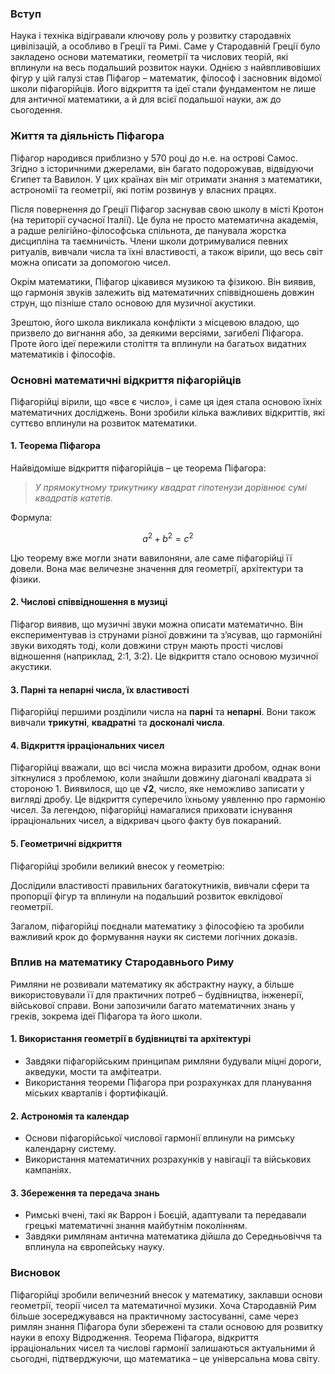 ### **Вступ**

Наука і техніка відігравали ключову роль у розвитку стародавніх цивілізацій, а особливо в Греції та Римі. Саме у Стародавній Греції було закладено основи математики, геометрії та числових теорій, які вплинули на весь подальший розвиток науки. Однією з найвпливовіших фігур у цій галузі став Піфагор – математик, філософ і засновник відомої школи піфагорійців. Його відкриття та ідеї стали фундаментом не лише для античної математики, а й для всієї подальшої науки, аж до сьогодення.

### **Життя та діяльність Піфагора**

Піфагор народився приблизно у 570 році до н.е. на острові Самос. Згідно з історичними джерелами, він багато подорожував, відвідуючи Єгипет та Вавилон. У цих країнах він міг отримати знання з математики, астрономії та геометрії, які потім розвинув у власних працях.

Після повернення до Греції Піфагор заснував свою школу в місті Кротон (на території сучасної Італії). Це була не просто математична академія, а радше релігійно-філософська спільнота, де панувала жорстка дисципліна та таємничість. Члени школи дотримувалися певних ритуалів, вивчали числа та їхні властивості, а також вірили, що весь світ можна описати за допомогою чисел.

Окрім математики, Піфагор цікавився музикою та фізикою. Він виявив, що гармонія звуків залежить від математичних співвідношень довжин струн, що пізніше стало основою для музичної акустики.

Зрештою, його школа викликала конфлікти з місцевою владою, що призвело до вигнання або, за деякими версіями, загибелі Піфагора. Проте його ідеї пережили століття та вплинули на багатьох видатних математиків і філософів.

### **Основні математичні відкриття піфагорійців**

Піфагорійці вірили, що «все є число», і саме ця ідея стала основою їхніх математичних досліджень. Вони зробили кілька важливих відкриттів, які суттєво вплинули на розвиток математики.

#### **1. Теорема Піфагора**

Найвідоміше відкриття піфагорійців – це теорема Піфагора:

> _У прямокутному трикутнику квадрат гіпотенузи дорівнює сумі квадратів катетів._

Формула:

```math
a^2 + b^2 = c^2
```

Цю теорему вже могли знати вавилоняни, але саме піфагорійці її довели. Вона має величезне значення для геометрії, архітектури та фізики.

#### **2. Числові співвідношення в музиці**

Піфагор виявив, що музичні звуки можна описати математично. Він експериментував із струнами різної довжини та з’ясував, що гармонійні звуки виходять тоді, коли довжини струн мають прості числові відношення (наприклад, 2:1, 3:2). Це відкриття стало основою музичної акустики.

#### **3. Парні та непарні числа, їх властивості**

Піфагорійці першими розділили числа на **парні** та **непарні**. Вони також вивчали **трикутні**, **квадратні** та **досконалі числа**.

#### **4. Відкриття ірраціональних чисел**

Піфагорійці вважали, що всі числа можна виразити дробом, однак вони зіткнулися з проблемою, коли знайшли довжину діагоналі квадрата зі стороною 1. Виявилося, що це **√2**, число, яке неможливо записати у вигляді дробу. Це відкриття суперечило їхньому уявленню про гармонію чисел. За легендою, піфагорійці намагалися приховати існування ірраціональних чисел, а відкривач цього факту був покараний.

#### **5. Геометричні відкриття**

Піфагорійці зробили великий внесок у геометрію:

Дослідили властивості правильних багатокутників, вивчали сфери та пропорції фігур та вплинули на подальший розвиток евклідової геометрії.

Загалом, піфагорійці поєднали математику з філософією та зробили важливий крок до формування науки як системи логічних доказів.

### **Вплив на математику Стародавнього Риму**

Римляни не розвивали математику як абстрактну науку, а більше використовували її для практичних потреб – будівництва, інженерії, військової справи. Вони запозичили багато математичних знань у греків, зокрема ідеї Піфагора та його школи.

#### **1. Використання геометрії в будівництві та архітектурі**

- Завдяки піфагорійським принципам римляни будували міцні дороги, акведуки, мости та амфітеатри.
- Використання теореми Піфагора при розрахунках для планування міських кварталів і фортифікацій.

#### **2. Астрономія та календар**

- Основи піфагорійської числової гармонії вплинули на римську календарну систему.
- Використання математичних розрахунків у навігації та військових кампаніях.

#### **3. Збереження та передача знань**

- Римські вчені, такі як Варрон і Боєцій, адаптували та передавали грецькі математичні знання майбутнім поколінням.
- Завдяки римлянам антична математика дійшла до Середньовіччя та вплинула на європейську науку.

### **Висновок**

Піфагорійці зробили величезний внесок у математику, заклавши основи геометрії, теорії чисел та математичної музики. Хоча Стародавній Рим більше зосереджувався на практичному застосуванні, саме через римлян знання Піфагора були збережені та стали основою для розвитку науки в епоху Відродження. Теорема Піфагора, відкриття ірраціональних чисел та числові гармонії залишаються актуальними й сьогодні, підтверджуючи, що математика – це універсальна мова світу.
